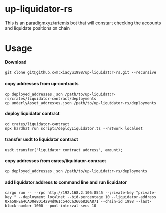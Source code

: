 # up-liquidator-rs
This is an [paradigmxyz/artemis](https://github.com/paradigmxyz/artemis) bot that will constant checking the accounts and liquidate positions on chain

# Usage
#### Download

```shell
git clone git@github.com:xiaoyu1998/up-liquidator-rs.git --recursive
```
#### copy addresses from up-contracts
```
cp deployed_addresses.json /path/to/up-liquidator-rs/crates/liquidator-contract/deployments
cp underlyAsset_addresses.json /path/to/up-liquidator-rs/deployments

```
#### deploy liquidator contract
```shell
cd crates/liquidator-contract
npx hardhat run scripts/deployLiquidator.ts --network localnet
```
#### transfer usdt to liquidator contract
```
usdt.transfer("liquidator contract address", amount);

```
#### copy addresses from crates/liquidator-contract
```
cp deployed_addresses.json /path/to/up-liquidator-rs/deployments

```
#### add liquidator address to command line and run liquidator
```
cargo run -- --rpc http://192.168.2.106:8545 --private-key "private-key " --deployment localnet --bid-percentage 10 --liquidator-address 0xa58FEa4CAD0e8D14294d861c54cCa3606820A871 --chain-id 1998 --last-block-number 1000 --pool-interval-secs 10

```
